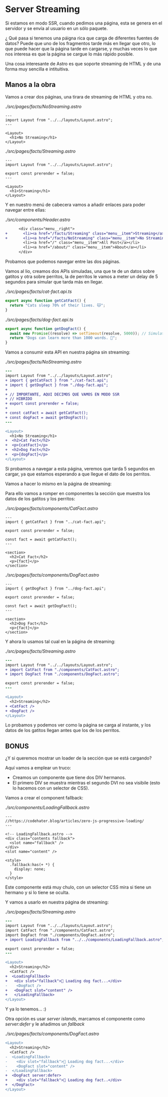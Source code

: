 # Server Streaming

Si estamos en modo SSR, cuando pedimos una página, esta se genera en el servidor y se envía al usuario en un sólo paquete.

¿ Qué pasa si tenemos una páigna rica que carga de diferentes fuentes de datos? Puede que uno de los fragmentos tarde más en llegar que otro, lo que puede hacer que la página tarde en cargarse, y muchas veces lo que nos interesa es que la página se cargue lo más rápido posible.

Una cosa interesante de Astro es que soporte streaming de HTML y de una forma muy sencilla e intituitiva.

## Manos a la obra

Vamos a crear dos páginas, una tirara de streaming de HTML y otra no.

_./src/pages/facts/NoStreaming.astro_

```astro
---
import Layout from "../../layouts/Layout.astro";
---

<Layout>
  <h1>No Streaming</h1>
</Layout>
```

_./src/pages/facts/Streaming.astro_

```astro
---
import Layout from "../../layouts/Layout.astro";

export const prerender = false;
---

<Layout>
  <h1>Streaming</h1>
</Layout>
```

Y en nuestro menú de cabecera vamos a añadir enlaces para poder navegar entre ellas:

_./src/components/Header.astro_

```diff
      <div class="menu__right">
+       <li><a href="/facts/Streaming" class="menu__item">Streaming</a></li>
+       <li><a href="/facts/NoStreaming" class="menu__item">No Streaming</a></li>
        <li><a href="/" class="menu__item">All Post</a></li>
        <li><a href="/about/" class="menu__item">About</a></li>
      </div>

```

Probamos que podemos navegar entre las dos páginas.

Vamos al lio, creamos dos APIs simuladas, una que te de un datos sobre gatitos y otra sobre perritos, la de perritos le vamos a meter un delay de 5 segundos para simular que tarda más en llegar.

_./src/pages/facts/cat-fact.api.ts_

```ts
export async function getCatFact() {
  return "Cats sleep 70% of their lives. 🐱";
}
```

_./src/pages/facts/dog-fact.api.ts_

```ts
export async function getDogFact() {
  await new Promise((resolve) => setTimeout(resolve, 5000)); // Simulate 5s delay
  return "Dogs can learn more than 1000 words. 🐶";
}
```

Vamos a consumir esta API en nuestra página sin streaming:

_./src/pages/facts/NoStreaming.astro_

```diff
---
import Layout from "../../layouts/Layout.astro";
+ import { getCatFact } from "./cat-fact.api";
+ import { getDogFact } from "./dog-fact.api";
+
+ // IMPORTANTE, AQUI DECIMOS QUE VAMOS EN MODO SSR
+ // HIBRIDO
+ export const prerender = false;
+
+ const catFact = await getCatFact();
+ const dogFact = await getDogFact();
---

<Layout>
  <h1>No Streaming</h1>
+  <h2>Cat Fact</h2>
+  <p>{catFact}</p>
+  <h2>Dog Fact</h2>
+  <p>{dogFact}</p>
</Layout>
```

Si probamos a navegar a esta página, veremos que tarda 5 segundos en cargar, ya que estamos esperando a que llegue el dato de los perritos.

Vamos a hacer lo mismo en la página de streaming:

Para ello vamos a romper en componentes la sección que muestra los datos de los gatitos y los perritos:

_./src/pages/facts/components/CatFact.astro_

```astro
---
import { getCatFact } from "../cat-fact.api";

export const prerender = false;

const fact = await getCatFact();
---

<section>
  <h2>Cat Fact</h2>
  <p>{fact}</p>
</section>
```

_./src/pages/facts/components/DogFact.astro_

```astro
---
import { getDogFact } from "../dog-fact.api";

export const prerender = false;

const fact = await getDogFact();
---

<section>
  <h2>Dog Fact</h2>
  <p>{fact}</p>
</section>
```

Y ahora lo usamos tal cual en la página de streaming:

_./src/pages/facts/Streaming.astro_

```diff
---
import Layout from "../../layouts/Layout.astro";
+ import CatFact from "./components/CatFact.astro";
+ import DogFact from "./components/DogFact.astro";

export const prerender = false;
---

<Layout>
  <h2>Streaming</h2>
+ <CatFact />
+ <DogFact />
</Layout>
```

Lo probamos y podemos ver como la página se carga al instante, y los datos de los gatitos llegan antes que los de los perritos.

## BONUS

¿Y si queremos mostrar un loader de la sección que se está cargando?

Aquí vamos a emplear un truco:

- Creamos un componente que tiene dos DIV hermanos.
- El primero DIV se muestra mientras el segundo DVI no sea visibile (esto lo hacemos con un selector de CSS).

Vamos a crear el component fallback:

_./src/components/LoadingFallback.astro_

```astro
---
//https://codehater.blog/articles/zero-js-progressive-loading/
---

<!-- LoadingFallback.astro -->
<div class="contents fallback">
  <slot name="fallback" />
</div>
<slot name="content" />

<style>
  .fallback:has(+ *) {
    display: none;
  }
</style>
```

Este componente está muy chulo, con un selector CSS mira si tiene un hermano y si lo tiene se oculta.

Y vamos a usarlo en nuestra página de streaming:

_./src/pages/facts/Streaming.astro_

```diff
---
import Layout from "../../layouts/Layout.astro";
import CatFact from "./components/CatFact.astro";
import DogFact from "./components/DogFact.astro";
+ import LoadingFallback from "../../components/LoadingFallback.astro";

export const prerender = false;
---

<Layout>
  <h2>Streaming</h2>
  <CatFact />
+  <LoadingFallback>
+   <div slot="fallback">🐶 Loading dog fact...</div>
-    <DogFact />
+   <DogFact slot="content" />
+   </LoadingFallback>
</Layout>
```

Y ya lo tenemos... :)

Otra opción es usar _server islands_, marcamos el componente como _server:defer_ y le añadimos un _fallback_

_./src/pages/facts/components/DogFact.astro_

```diff
<Layout>
  <h2>Streaming</h2>
  <CatFact />
-  <LoadingFallback>
-    <div slot="fallback">🐶 Loading dog fact...</div>
-    <DogFact slot="content" />
-  </LoadingFallback>
+  <DogFact server:defer>
+    <div slot="fallback">🐶 Loading dog fact..</div>
+  </DogFact>
</Layout>
```
